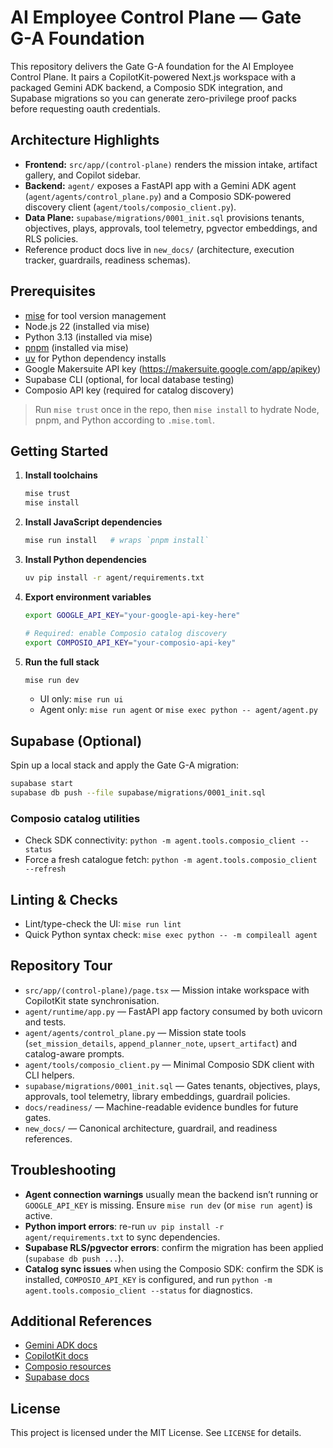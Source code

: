 # AI Employee Control Plane — Gate G-A Foundation

This repository delivers the Gate G-A foundation for the AI Employee Control Plane. It pairs a CopilotKit-powered Next.js workspace with a packaged Gemini ADK backend, a Composio SDK integration, and Supabase migrations so you can generate zero-privilege proof packs before requesting oauth credentials.

## Architecture Highlights
- **Frontend:** `src/app/(control-plane)` renders the mission intake, artifact gallery, and Copilot sidebar.
- **Backend:** `agent/` exposes a FastAPI app with a Gemini ADK agent (`agent/agents/control_plane.py`) and a Composio SDK-powered discovery client (`agent/tools/composio_client.py`).
- **Data Plane:** `supabase/migrations/0001_init.sql` provisions tenants, objectives, plays, approvals, tool telemetry, pgvector embeddings, and RLS policies.
- Reference product docs live in `new_docs/` (architecture, execution tracker, guardrails, readiness schemas).

## Prerequisites
- [mise](https://mise.jdx.dev/) for tool version management
- Node.js 22 (installed via mise)
- Python 3.13 (installed via mise)
- [pnpm](https://pnpm.io/) (installed via mise)
- [uv](https://github.com/astral-sh/uv) for Python dependency installs
- Google Makersuite API key (https://makersuite.google.com/app/apikey)
- Supabase CLI (optional, for local database testing)
- Composio API key (required for catalog discovery)

> Run `mise trust` once in the repo, then `mise install` to hydrate Node, pnpm, and Python according to `.mise.toml`.

## Getting Started
1. **Install toolchains**
   ```bash
   mise trust
   mise install
   ```

2. **Install JavaScript dependencies**
   ```bash
   mise run install   # wraps `pnpm install`
   ```

3. **Install Python dependencies**
   ```bash
   uv pip install -r agent/requirements.txt
   ```

4. **Export environment variables**
   ```bash
   export GOOGLE_API_KEY="your-google-api-key-here"

   # Required: enable Composio catalog discovery
   export COMPOSIO_API_KEY="your-composio-api-key"
   ```

5. **Run the full stack**
   ```bash
   mise run dev
   ```

   - UI only: `mise run ui`
   - Agent only: `mise run agent` or `mise exec python -- agent/agent.py`

## Supabase (Optional)
Spin up a local stack and apply the Gate G-A migration:

```bash
supabase start
supabase db push --file supabase/migrations/0001_init.sql
```

### Composio catalog utilities
- Check SDK connectivity: `python -m agent.tools.composio_client --status`
- Force a fresh catalogue fetch: `python -m agent.tools.composio_client --refresh`

## Linting & Checks
- Lint/type-check the UI: `mise run lint`
- Quick Python syntax check: `mise exec python -- -m compileall agent`

## Repository Tour
- `src/app/(control-plane)/page.tsx` — Mission intake workspace with CopilotKit state synchronisation.
- `agent/runtime/app.py` — FastAPI app factory consumed by both uvicorn and tests.
- `agent/agents/control_plane.py` — Mission state tools (`set_mission_details`, `append_planner_note`, `upsert_artifact`) and catalog-aware prompts.
- `agent/tools/composio_client.py` — Minimal Composio SDK client with CLI helpers.
- `supabase/migrations/0001_init.sql` — Gates tenants, objectives, plays, approvals, tool telemetry, library embeddings, guardrail policies.
- `docs/readiness/` — Machine-readable evidence bundles for future gates.
- `new_docs/` — Canonical architecture, guardrail, and readiness references.

## Troubleshooting
- **Agent connection warnings** usually mean the backend isn’t running or `GOOGLE_API_KEY` is missing. Ensure `mise run dev` (or `mise run agent`) is active.
- **Python import errors**: re-run `uv pip install -r agent/requirements.txt` to sync dependencies.
- **Supabase RLS/pgvector errors**: confirm the migration has been applied (`supabase db push ...`).
- **Catalog sync issues** when using the Composio SDK: confirm the SDK is installed, `COMPOSIO_API_KEY` is configured, and run `python -m agent.tools.composio_client --status` for diagnostics.

## Additional References
- [Gemini ADK docs](https://google.github.io/adk-docs/)
- [CopilotKit docs](https://docs.copilotkit.ai/)
- [Composio resources](https://composio.dev/)
- [Supabase docs](https://supabase.com/docs)

## License

This project is licensed under the MIT License. See `LICENSE` for details.
